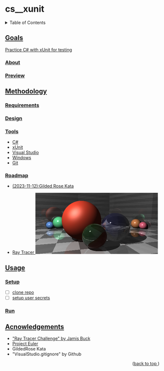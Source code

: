 # cs__xunit
<a name="readme-top"></a>
<details>
    <summary>Table of Contents</summary>
    <ol>
        <li><a href="#goals">Goals</a>
            <ul>
                <li><a href="#about">About</li>
                <li><a href="#preview">Preview</li>
            </ul>
        </li>
        <li><a href="#methodology">Methodology</li>
          <ul>
            <li><a href="#requirements">Requirements</li>
            <li><a href="#design">Design</li>
            <li><a href="#tools">Tools</li>
            <li><a href="#roadmap">Roadmap</li>
          </ul>
        </li>
        <li><a href="#usage">Usage</a>
            <ul>
                <li><a href="#setup">Setup</li>
                <li><a href="#run">Run</li>
            </ul>
        </li>
        <li><a href="#acknowledgements">Acknowledgements</li>
    </ol>
</details>

## Goals
Practice C# with xUnit for testing
### About
### Preview
## Methodology
### Requirements
### Design
### Tools
* C#
* xUnit
* Visual Studio
* Windows
* Git
### Roadmap
- (2023-11-12):Gilded Rose Kata

- Ray Tracer
![Reflection-Refraction-Example](./examples/reflection_refraction__scene.png)
## Usage
### Setup
- [ ] clone repo
- [ ] setup user secrets

### Run

## Acnowledgements
* "Ray Tracer Challenge" by Jamis Buck
* [Project Euler](projecteuler.net)
* GildedRose Kata
* "VisualStudio.gitignore" by Github
<p align="right">(<a href="#readme-top">back to top </a>)</p>
